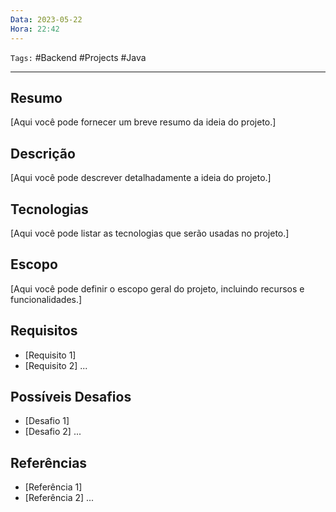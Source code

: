 ```yaml
---
Data: 2023-05-22
Hora: 22:42
---
```

``Tags:`` #Backend #Projects #Java

---

## Resumo
[Aqui você pode fornecer um breve resumo da ideia do projeto.]



## Descrição
[Aqui você pode descrever detalhadamente a ideia do projeto.]



## Tecnologias
[Aqui você pode listar as tecnologias que serão usadas no projeto.]



## Escopo
[Aqui você pode definir o escopo geral do projeto, incluindo recursos e funcionalidades.]



## Requisitos
- [Requisito 1]
- [Requisito 2]
...

## Possíveis Desafios
- [Desafio 1]
- [Desafio 2]
...

## Referências
- [Referência 1]
- [Referência 2]
...